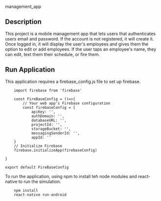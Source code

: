 management_app

## Description

This project is a mobile management app that lets users that authenticates
users email and password. If the account is not registered, it will create it.
Once logged in, it will display the user's employees and gives them the option to edit or add employees. If the user taps an employee's name, they can edit, text them their schedule, or fire them. 

## Run Application
This application requires a firebase_config.js file to set up firebase.
```
	import firebase from 'firebase'

	const FireBaseConfig = ()=>{
		// Your web app's Firebase configuration
		const firebaseConfig = {
			apiKey: '',
			authDomain: '',
			databaseURL: '',
			projectId: '',
			storageBucket: '',
			messagingSenderId: '',
			appId: ''
	}
	// Initialize Firebase
	firebase.initializeApp(firebaseConfig)
	
}

export default FireBaseConfig

```
To run the application, using npm to install teh node modules and react-native to run the simulation.

```
    npm install
    react-native run-android
```